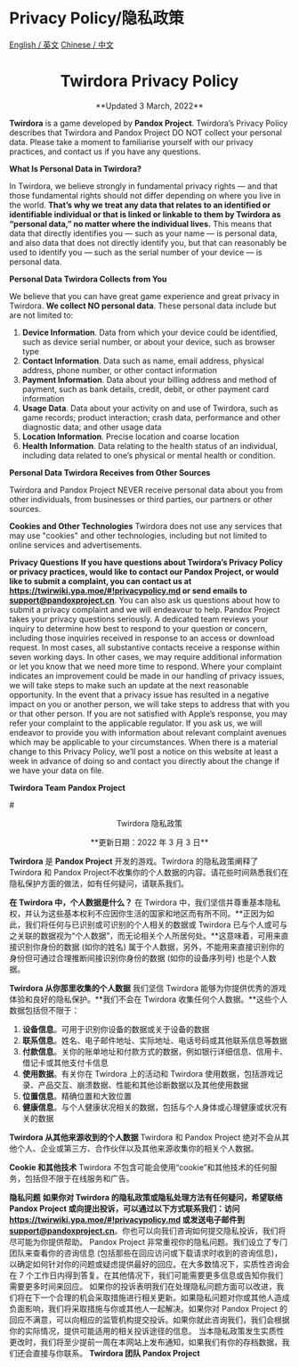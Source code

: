 # Privacy Policy/隐私政策
[English / 英文](#Twirdora_Privacy_Policy)
[Chinese / 中文](#Twirdora_隐私政策)

# <center>Twirdora Privacy Policy</center>
<center>**Updated 3 March, 2022**</center>

**Twirdora** is a game developed by **Pandox Project**. Twirdora’s Privacy Policy describes that Twirdora and Pandox Project DO NOT collect your personal data. Please take a moment to familiarise yourself with our privacy practices, and contact us if you have any questions.

**What Is Personal Data in Twirdora?**

In Twirdora, we believe strongly in fundamental privacy rights — and that those fundamental rights should not differ depending on where you live in the world. **That’s why we treat any data that relates to an identified or identifiable individual or that is linked or linkable to them by Twirdora as “personal data,” no matter where the individual lives.** This means that data that directly identifies you — such as your name — is personal data, and also data that does not directly identify you, but that can reasonably be used to identify you — such as the serial number of your device — is personal data. 

**Personal Data Twirdora Collects from You**

We believe that you can have great game experience and great privacy in Twirdora. **We collect NO personal data**. These personal data include but are not limited to:
1. **Device Information**. Data from which your device could be identified, such as device serial number, or about your device, such as browser type 
2. **Contact Information**. Data such as name, email address, physical address, phone number, or other contact information 
3. **Payment Information**. Data about your billing address and method of payment, such as bank details, credit, debit, or other payment card information 
4. **Usage Data**. Data about your activity on and use of Twirdora, such as game records; product interaction; crash data, performance and other diagnostic data; and other usage data
5. **Location Information**. Precise location and coarse location 
6. **Health Information**. Data relating to the health status of an individual, including data related to one’s physical or mental health or condition.

**Personal Data Twirdora Receives from Other Sources** 

Twirdora and Pandox Project NEVER receive personal data about you from other individuals, from businesses or third parties, our partners or other sources.

**Cookies and Other Technologies**
Twirdora does not use any services that may use "cookies" and other technologies, including but not limited to online services and advertisements.

**Privacy Questions**
**If you have questions about Twirdora’s Privacy Policy or privacy practices, would like to contact our Pandox Project, or would like to submit a complaint, you can contact us at https://twirwiki.ypa.moe/#!privacypolicy.md or send emails to [support@pandoxproject.cn](mailto:support@pandoxproject.cn)**.
You can also ask us questions about how to submit a privacy complaint and we will endeavour to help. 
Pandox Project takes your privacy questions seriously. A dedicated team reviews your inquiry to determine how best to respond to your question or concern, including those inquiries received in response to an access or download request. In most cases, all substantive contacts receive a response within seven working days. In other cases, we may require additional information or let you know that we need more time to respond.
Where your complaint indicates an improvement could be made in our handling of privacy issues, we will take steps to make such an update at the next reasonable opportunity. In the event that a privacy issue has resulted in a negative impact on you or another person, we will take steps to address that with you or that other person.
If you are not satisfied with Apple’s response, you may refer your complaint to the applicable regulator. If you ask us, we will endeavor to provide you with information about relevant complaint avenues which may be applicable to your circumstances. When there is a material change to this Privacy Policy, we’ll post a notice on this website at least a week in advance of doing so and contact you directly about the change if we have your data on file.

**Twirdora Team**
**Pandox Project**


#<center>Twirdora 隐私政策</center>
<center>**更新⽇期：2022 年 3 ⽉ 3 ⽇**</center>

**Twirdora** 是 **Pandox Project** 开发的游戏。Twirdora 的隐私政策阐释了 Twirdora 和 Pandox Project不收集你的个⼈数据的内容。请花些时间熟悉我们在隐私保护⽅⾯的做法，如有任何疑问，请联系我们。

**在 Twirdora 中，个⼈数据是什么？**
在 Twirdora 中，我们坚信并尊重基本隐私权，并认为这些基本权利不应因你⽣活的国家和地区⽽有所不同。**正因为如此，我们将任何与已识别或可识别的个⼈相关的数据或 Twirdora 已与个⼈或可与之关联的数据视为“个⼈数据”，⽽无论相关个⼈所居何处。**这意味着，可⽤来直接识别你⾝份的数据 (如你的姓名) 属于个⼈数据，另外，不能⽤来直接识别你的⾝份但可通过合理推断间接识别你⾝份的数据 (如你的设备序列号) 也是个⼈数据。

**Twirdora 从你那⾥收集的个⼈数据**
我们坚信 Twirdora 能够为你提供优秀的游戏体验和良好的隐私保护。**我们不会在 Twirdora 收集任何个⼈数据。**这些个⼈数据包括但不限于：
1. **设备信息**。可⽤于识别你设备的数据或关于设备的数据
2. **联系信息**。姓名、电⼦邮件地址、实际地址、电话号码或其他联系信息等数据
3. **付款信息**。关你的账单地址和付款⽅式的数据，例如银⾏详细信息、信⽤卡、借记卡或其他⽀付卡信息
4. **使⽤数据**。有关你在 Twirdora 上的活动和 Twirdora 使⽤数据，包括游戏记录、产品交互、崩溃数据、性能和其他诊断数据以及其他使⽤数据
5. **位置信息**。精确位置和⼤致位置
6. **健康信息**。与个⼈健康状况相关的数据，包括与个⼈⾝体或⼼理健康或状况有关的数据

**Twirdora 从其他来源收到的个⼈数据**
Twirdora 和 Pandox Project 绝对不会从其他个⼈、企业或第三⽅、合作伙伴以及其他来源收集你的相关个⼈数据。

**Cookie 和其他技术**
Twirdora 不包含可能会使⽤“cookie”和其他技术的任何服务，包括但不限于在线服务和⼴告。

**隐私问题**
**如果你对 Twirdora 的隐私政策或隐私处理⽅法有任何疑问，希望联络 Pandox Project 或向提出投诉，可以通过以下⽅式联系我们：访问 https://twirwiki.ypa.moe/#!privacypolicy.md 或发送电⼦邮件到 [support@pandoxproject.cn](mailto:support@pandoxproject.cn)**。你也可以向我们咨询如何提交隐私投诉，我们将尽可能为你提供帮助。
Pandox Project 非常重视你的隐私问题。我们设立了专⻔团队来查看你的咨询信息 (包括那些在回应访问或下载请求时收到的咨询信息)，以确定如何针对你的问题或疑虑提供最好的回应。在⼤多数情况下，实质性咨询会在 7 个⼯作⽇内得到答复。在其他情况下，我们可能需要更多信息或告知你我们需要更多时间来回应。
如果你的投诉表明我们在处理隐私问题⽅⾯可以改进，我们将在下⼀个合理的机会采取措施进⾏相关更新。如果隐私问题对你或其他⼈造成负⾯影响，我们将采取措施与你或其他⼈⼀起解决。如果你对 Pandox Project 的回应不满意，可以向相应的监管机构提交投诉。如果你就此咨询我们，我们会根据你的实际情况，提供可能适⽤的相关投诉途径的信息。
当本隐私政策发⽣实质性更改时，我们将⾄少提前⼀周在本⽹站上发布通知，如果我们有你的存档数据，我们还会直接与你联系。
**Twirdora 团队**
**Pandox Project**
